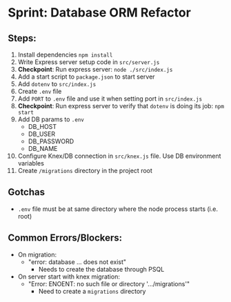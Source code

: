 # Sprint: Database ORM Refactor

## Steps:
1. Install dependencies `npm install`
1. Write Express server setup code in `src/server.js`
1. **Checkpoint**: Run express server: `node ./src/index.js`
1. Add a start script to `package.json` to start server
1. Add `dotenv` to `src/index.js`
1. Create `.env` file
1. Add `PORT` to `.env` file and use it when setting port in `src/index.js` 
1. **Checkpoint**: Run express server to verify that `dotenv` is doing its job: `npm start`
1. Add DB params to `.env`
   - DB_HOST
   - DB_USER
   - DB_PASSWORD
   - DB_NAME
1. Configure Knex/DB connection in `src/knex.js` file. Use DB environment variables
1. Create `/migrations` directory in the project root

## Gotchas
- `.env` file must be at same directory where the node process starts (i.e. root)

## Common Errors/Blockers:
- On migration:
  - "error: database ... does not exist"
    - Needs to create the database through PSQL
- On server start with knex migration:
  - "Error: ENOENT: no such file or directory '.../migrations'"
    - Need to create a `migrations` directory
